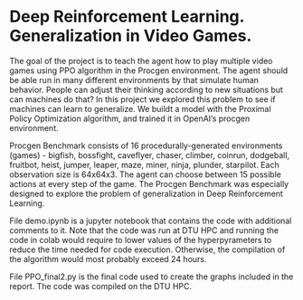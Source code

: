 # Deep Reinforcement Learning. Generalization in Video Games.

The goal of the project is to teach the agent how to play multiple video games using PPO algorithm in the Procgen environment. The agent should be able run in many different environments by that simulate human behavior. People can adjust their thinking according to new situations but can machines do that? In this project we explored this problem to see if machines can learn to generalize. We buildt a model with the Proximal Policy Optimization algorithm, and trained it in OpenAI’s procgen environment. 

Procgen Benchmark consists of 16 procedurally-generated environments (games) - bigfish, bossfight, caveflyer, chaser, climber, coinrun, dodgeball, fruitbot, heist, jumper, leaper, maze, miner, ninja, plunder, starpilot. Each observation size is 64x64x3. The agent can choose between 15 possible actions at every step of the game. The Procgen Benchmark was especially designed to explore the problem of generalization in Deep Reinforcement Learning.

File demo.ipynb is a jupyter notebook that contains the code with additional comments to it. Note that the code was run at DTU HPC and running the code in colab would require to lower values of the hyperpyrameters to reduce the time needed for code execution. Otherwise, the compilation of the algorithm would most probably exceed 24 hours.

File PPO_final2.py is the final code used to create the graphs included in the report. The code was compiled on the DTU HPC.
